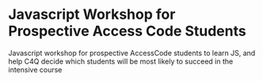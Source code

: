 # Javascript Workshop for Prospective Access Code Students
Javascript workshop for prospective AccessCode students to learn JS, and help C4Q decide which students will be most likely to succeed in the intensive course
